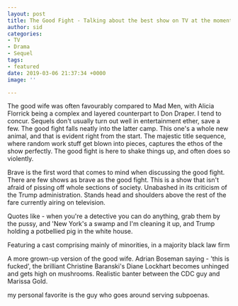 ```yaml
---
layout: post
title: The Good Fight - Talking about the best show on TV at the moment
author: sid
categories:
- TV
- Drama
- Sequel
tags:
- featured
date: 2019-03-06 21:37:34 +0000
image: ''

---
```

The good wife was often favourably compared to Mad Men, with Alicia Florrick being a complex and layered counterpart to Don Draper. I tend to concur. Sequels don't usually turn out well in entertainment ether, save a few. The good fight falls neatly into the latter camp. This one's a whole new animal, and that is evident right from the start. The majestic title sequence, where random work stuff get blown into pieces, captures the ethos of the show perfectly. The good fight is here to shake things up, and often does so violently.

Brave is the first word that comes to mind when discussing the good fight. There are few shows as brave as the good fight. This is a show that isn't afraid of pissing off whole sections of society. Unabashed in its criticism of the Trump administration. Stands head and shoulders above the rest of the fare currently airing on television.

Quotes like - when you're a detective you can do anything, grab them by the pussy, and 'New York's a swamp and I'm cleaning it up, and Trump holding a potbellied pig in the white house.

Featuring a cast comprising mainly of minorities, in a majority black law firm

A more grown-up version of the good wife. Adrian Boseman saying - 'this is fucked', the brilliant Christine Baranski's Diane Lockhart becomes unhinged and gets high on mushrooms. Realistic banter between the CDC guy and Marissa Gold.

my personal favorite is the guy who goes around serving subpoenas.